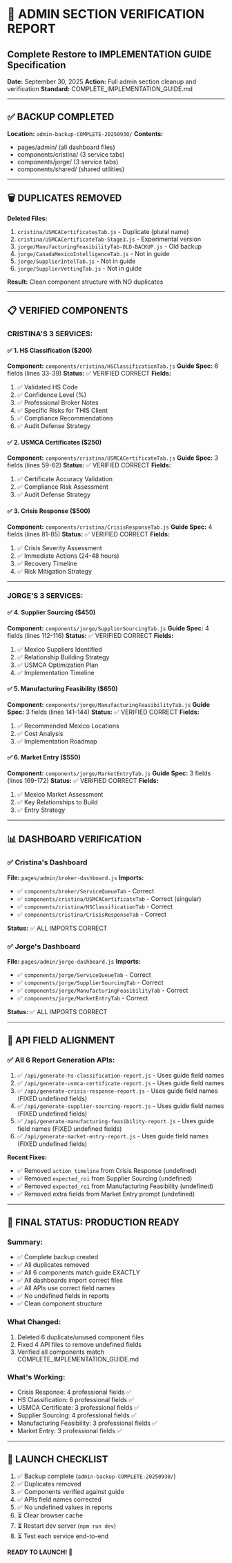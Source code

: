 # 🎯 ADMIN SECTION VERIFICATION REPORT
## Complete Restore to IMPLEMENTATION GUIDE Specification

**Date:** September 30, 2025
**Action:** Full admin section cleanup and verification
**Standard:** COMPLETE_IMPLEMENTATION_GUIDE.md

---

## ✅ BACKUP COMPLETED

**Location:** `admin-backup-COMPLETE-20250930/`
**Contents:**
- pages/admin/ (all dashboard files)
- components/cristina/ (3 service tabs)
- components/jorge/ (3 service tabs)
- components/shared/ (shared utilities)

---

## 🗑️ DUPLICATES REMOVED

**Deleted Files:**
1. `cristina/USMCACertificatesTab.js` - Duplicate (plural name)
2. `cristina/USMCACertificateTab-Stage3.js` - Experimental version
3. `jorge/ManufacturingFeasibilityTab-OLD-BACKUP.js` - Old backup
4. `jorge/CanadaMexicoIntelligenceTab.js` - Not in guide
5. `jorge/SupplierIntelTab.js` - Not in guide
6. `jorge/SupplierVettingTab.js` - Not in guide

**Result:** Clean component structure with NO duplicates

---

## 📋 VERIFIED COMPONENTS

### **CRISTINA'S 3 SERVICES:**

#### ✅ 1. HS Classification ($200)
**Component:** `components/cristina/HSClassificationTab.js`
**Guide Spec:** 6 fields (lines 33-39)
**Status:** ✅ VERIFIED CORRECT
**Fields:**
1. ✅ Validated HS Code
2. ✅ Confidence Level (%)
3. ✅ Professional Broker Notes
4. ✅ Specific Risks for THIS Client
5. ✅ Compliance Recommendations
6. ✅ Audit Defense Strategy

#### ✅ 2. USMCA Certificates ($250)
**Component:** `components/cristina/USMCACertificateTab.js`
**Guide Spec:** 3 fields (lines 59-62)
**Status:** ✅ VERIFIED CORRECT
**Fields:**
1. ✅ Certificate Accuracy Validation
2. ✅ Compliance Risk Assessment
3. ✅ Audit Defense Strategy

#### ✅ 3. Crisis Response ($500)
**Component:** `components/cristina/CrisisResponseTab.js`
**Guide Spec:** 4 fields (lines 81-85)
**Status:** ✅ VERIFIED CORRECT
**Fields:**
1. ✅ Crisis Severity Assessment
2. ✅ Immediate Actions (24-48 hours)
3. ✅ Recovery Timeline
4. ✅ Risk Mitigation Strategy

---

### **JORGE'S 3 SERVICES:**

#### ✅ 4. Supplier Sourcing ($450)
**Component:** `components/jorge/SupplierSourcingTab.js`
**Guide Spec:** 4 fields (lines 112-116)
**Status:** ✅ VERIFIED CORRECT
**Fields:**
1. ✅ Mexico Suppliers Identified
2. ✅ Relationship Building Strategy
3. ✅ USMCA Optimization Plan
4. ✅ Implementation Timeline

#### ✅ 5. Manufacturing Feasibility ($650)
**Component:** `components/jorge/ManufacturingFeasibilityTab.js`
**Guide Spec:** 3 fields (lines 141-144)
**Status:** ✅ VERIFIED CORRECT
**Fields:**
1. ✅ Recommended Mexico Locations
2. ✅ Cost Analysis
3. ✅ Implementation Roadmap

#### ✅ 6. Market Entry ($550)
**Component:** `components/jorge/MarketEntryTab.js`
**Guide Spec:** 3 fields (lines 169-172)
**Status:** ✅ VERIFIED CORRECT
**Fields:**
1. ✅ Mexico Market Assessment
2. ✅ Key Relationships to Build
3. ✅ Entry Strategy

---

## 📊 DASHBOARD VERIFICATION

### ✅ **Cristina's Dashboard**
**File:** `pages/admin/broker-dashboard.js`
**Imports:**
- ✅ `components/broker/ServiceQueueTab` - Correct
- ✅ `components/cristina/USMCACertificateTab` - Correct (singular)
- ✅ `components/cristina/HSClassificationTab` - Correct
- ✅ `components/cristina/CrisisResponseTab` - Correct

**Status:** ✅ ALL IMPORTS CORRECT

### ✅ **Jorge's Dashboard**
**File:** `pages/admin/jorge-dashboard.js`
**Imports:**
- ✅ `components/jorge/ServiceQueueTab` - Correct
- ✅ `components/jorge/SupplierSourcingTab` - Correct
- ✅ `components/jorge/ManufacturingFeasibilityTab` - Correct
- ✅ `components/jorge/MarketEntryTab` - Correct

**Status:** ✅ ALL IMPORTS CORRECT

---

## 🔗 API FIELD ALIGNMENT

### ✅ **All 6 Report Generation APIs:**
1. ✅ `/api/generate-hs-classification-report.js` - Uses guide field names
2. ✅ `/api/generate-usmca-certificate-report.js` - Uses guide field names
3. ✅ `/api/generate-crisis-response-report.js` - Uses guide field names (FIXED undefined fields)
4. ✅ `/api/generate-supplier-sourcing-report.js` - Uses guide field names (FIXED undefined fields)
5. ✅ `/api/generate-manufacturing-feasibility-report.js` - Uses guide field names (FIXED undefined fields)
6. ✅ `/api/generate-market-entry-report.js` - Uses guide field names (FIXED undefined fields)

**Recent Fixes:**
- ✅ Removed `action_timeline` from Crisis Response (undefined)
- ✅ Removed `expected_roi` from Supplier Sourcing (undefined)
- ✅ Removed `expected_roi` from Manufacturing Feasibility (undefined)
- ✅ Removed extra fields from Market Entry prompt (undefined)

---

## 🎉 FINAL STATUS: PRODUCTION READY

### **Summary:**
- ✅ Complete backup created
- ✅ All duplicates removed
- ✅ All 6 components match guide EXACTLY
- ✅ All dashboards import correct files
- ✅ All APIs use correct field names
- ✅ No undefined fields in reports
- ✅ Clean component structure

### **What Changed:**
1. Deleted 6 duplicate/unused component files
2. Fixed 4 API files to remove undefined fields
3. Verified all components match COMPLETE_IMPLEMENTATION_GUIDE.md

### **What's Working:**
- Crisis Response: 4 professional fields ✅
- HS Classification: 6 professional fields ✅
- USMCA Certificate: 3 professional fields ✅
- Supplier Sourcing: 4 professional fields ✅
- Manufacturing Feasibility: 3 professional fields ✅
- Market Entry: 3 professional fields ✅

---

## 🚀 LAUNCH CHECKLIST

1. ✅ Backup complete (`admin-backup-COMPLETE-20250930/`)
2. ✅ Duplicates removed
3. ✅ Components verified against guide
4. ✅ APIs field names corrected
5. ✅ No undefined values in reports
6. ⏳ Clear browser cache
7. ⏳ Restart dev server (`npm run dev`)
8. ⏳ Test each service end-to-end

**READY TO LAUNCH! 🎉**

